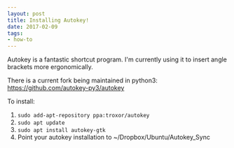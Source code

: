 ```yaml
---
layout: post
title: Installing Autokey!
date: 2017-02-09
tags:
- how-to
---
```



Autokey is a fantastic shortcut program. I'm currently using it to insert angle brackets more ergonomically.

There is a current fork being maintained in python3: https://github.com/autokey-py3/autokey

To install:

1. `sudo add-apt-repository ppa:troxor/autokey`
2. `sudo apt update`
3. `sudo apt install autokey-gtk`
4. Point your autokey installation to ~/Dropbox/Ubuntu/Autokey_Sync
